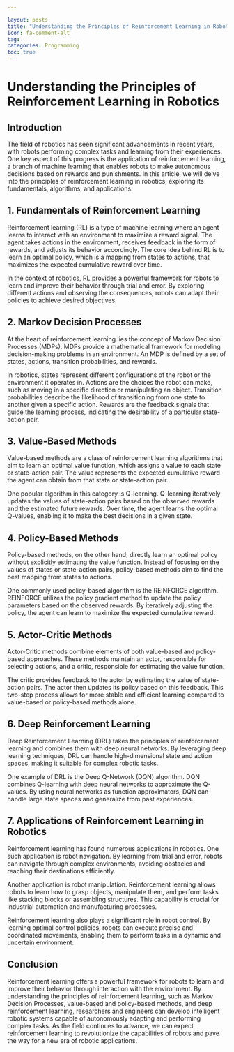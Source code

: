 ```yaml
---

layout: posts
title: "Understanding the Principles of Reinforcement Learning in Robotics"
icon: fa-comment-alt
tag:      
categories: Programming
toc: true
---
```




# Understanding the Principles of Reinforcement Learning in Robotics

## Introduction

The field of robotics has seen significant advancements in recent years, with robots performing complex tasks and learning from their experiences. One key aspect of this progress is the application of reinforcement learning, a branch of machine learning that enables robots to make autonomous decisions based on rewards and punishments. In this article, we will delve into the principles of reinforcement learning in robotics, exploring its fundamentals, algorithms, and applications.

## 1. Fundamentals of Reinforcement Learning

Reinforcement learning (RL) is a type of machine learning where an agent learns to interact with an environment to maximize a reward signal. The agent takes actions in the environment, receives feedback in the form of rewards, and adjusts its behavior accordingly. The core idea behind RL is to learn an optimal policy, which is a mapping from states to actions, that maximizes the expected cumulative reward over time.

In the context of robotics, RL provides a powerful framework for robots to learn and improve their behavior through trial and error. By exploring different actions and observing the consequences, robots can adapt their policies to achieve desired objectives.

## 2. Markov Decision Processes

At the heart of reinforcement learning lies the concept of Markov Decision Processes (MDPs). MDPs provide a mathematical framework for modeling decision-making problems in an environment. An MDP is defined by a set of states, actions, transition probabilities, and rewards.

In robotics, states represent different configurations of the robot or the environment it operates in. Actions are the choices the robot can make, such as moving in a specific direction or manipulating an object. Transition probabilities describe the likelihood of transitioning from one state to another given a specific action. Rewards are the feedback signals that guide the learning process, indicating the desirability of a particular state-action pair.

## 3. Value-Based Methods

Value-based methods are a class of reinforcement learning algorithms that aim to learn an optimal value function, which assigns a value to each state or state-action pair. The value represents the expected cumulative reward the agent can obtain from that state or state-action pair.

One popular algorithm in this category is Q-learning. Q-learning iteratively updates the values of state-action pairs based on the observed rewards and the estimated future rewards. Over time, the agent learns the optimal Q-values, enabling it to make the best decisions in a given state.

## 4. Policy-Based Methods

Policy-based methods, on the other hand, directly learn an optimal policy without explicitly estimating the value function. Instead of focusing on the values of states or state-action pairs, policy-based methods aim to find the best mapping from states to actions.

One commonly used policy-based algorithm is the REINFORCE algorithm. REINFORCE utilizes the policy gradient method to update the policy parameters based on the observed rewards. By iteratively adjusting the policy, the agent can learn to maximize the expected cumulative reward.

## 5. Actor-Critic Methods

Actor-Critic methods combine elements of both value-based and policy-based approaches. These methods maintain an actor, responsible for selecting actions, and a critic, responsible for estimating the value function.

The critic provides feedback to the actor by estimating the value of state-action pairs. The actor then updates its policy based on this feedback. This two-step process allows for more stable and efficient learning compared to value-based or policy-based methods alone.

## 6. Deep Reinforcement Learning

Deep Reinforcement Learning (DRL) takes the principles of reinforcement learning and combines them with deep neural networks. By leveraging deep learning techniques, DRL can handle high-dimensional state and action spaces, making it suitable for complex robotic tasks.

One example of DRL is the Deep Q-Network (DQN) algorithm. DQN combines Q-learning with deep neural networks to approximate the Q-values. By using neural networks as function approximators, DQN can handle large state spaces and generalize from past experiences.

## 7. Applications of Reinforcement Learning in Robotics

Reinforcement learning has found numerous applications in robotics. One such application is robot navigation. By learning from trial and error, robots can navigate through complex environments, avoiding obstacles and reaching their destinations efficiently.

Another application is robot manipulation. Reinforcement learning allows robots to learn how to grasp objects, manipulate them, and perform tasks like stacking blocks or assembling structures. This capability is crucial for industrial automation and manufacturing processes.

Reinforcement learning also plays a significant role in robot control. By learning optimal control policies, robots can execute precise and coordinated movements, enabling them to perform tasks in a dynamic and uncertain environment.

## Conclusion

Reinforcement learning offers a powerful framework for robots to learn and improve their behavior through interaction with the environment. By understanding the principles of reinforcement learning, such as Markov Decision Processes, value-based and policy-based methods, and deep reinforcement learning, researchers and engineers can develop intelligent robotic systems capable of autonomously adapting and performing complex tasks. As the field continues to advance, we can expect reinforcement learning to revolutionize the capabilities of robots and pave the way for a new era of robotic applications.